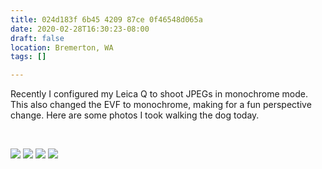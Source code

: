 ```yaml
---
title: 024d183f 6b45 4209 87ce 0f46548d065a
date: 2020-02-28T16:30:23-08:00
draft: false
location: Bremerton, WA
tags: []

---
```



Recently I configured my Leica Q to shoot JPEGs in monochrome mode.
This also changed the EVF to monochrome, making for a fun perspective change. 
Here are some photos I took walking the dog today.

<br>

[![](https://d17enza3bfujl8.cloudfront.net/L1000062.jpg)](/img/l1000062)
[![](https://d17enza3bfujl8.cloudfront.net/L1000067.jpg)](/img/l1000067)
[![](https://d17enza3bfujl8.cloudfront.net/L1000070.jpg)](/img/l1000070)
[![](https://d17enza3bfujl8.cloudfront.net/L1000064.jpg)](/img/l1000064)

